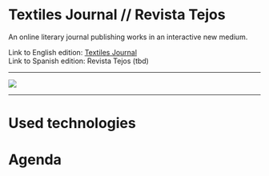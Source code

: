 # Textiles Journal // Revista Tejos
An online literary journal publishing works in an interactive new medium.

Link to English edition: [Textiles Journal](https://textilesjournal.herokuapp.com)<br>
Link to Spanish edition: Revista Tejos (tbd)

<hr>
<a href="https://heroku.com/deploy">
  <img src="https://www.herokucdn.com/deploy/button.svg">
</a>
<hr>

# Used technologies

# Agenda
